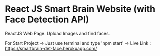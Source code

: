 # React JS Smart Brain Website (with Face Detection API)
ReactJS Web Page. Upload Images and find faces.

For Start Project => Just use terminal and type 'npm start'
	=> Live Link : https://smartbrain-det-face.herokuapp.com/
